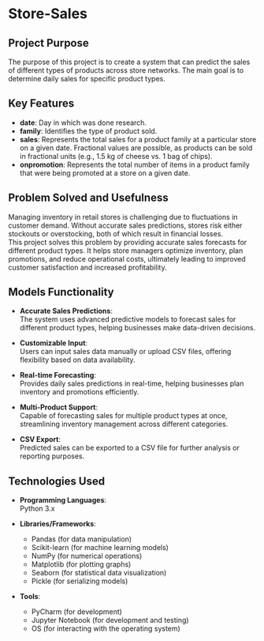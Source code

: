 
# Store-Sales

## Project Purpose
The purpose of this project is to create a system that can predict the sales of different types of products across store networks. The main goal is to determine daily sales for specific product types.

## Key Features
- **date**: Day in which was done research.
- **family**: Identifies the type of product sold.
- **sales**: Represents the total sales for a product family at a particular store on a given date. Fractional values are possible, as products can be sold in fractional units (e.g., 1.5 kg of cheese vs. 1 bag of chips).
- **onpromotion**: Represents the total number of items in a product family that were being promoted at a store on a given date.

## Problem Solved and Usefulness
Managing inventory in retail stores is challenging due to fluctuations in customer demand. Without accurate sales predictions, stores risk either stockouts or overstocking, both of which result in financial losses.  
This project solves this problem by providing accurate sales forecasts for different product types. It helps store managers optimize inventory, plan promotions, and reduce operational costs, ultimately leading to improved customer satisfaction and increased profitability.

## Models Functionality
- **Accurate Sales Predictions**:  
  The system uses advanced predictive models to forecast sales for different product types, helping businesses make data-driven decisions.
  
- **Customizable Input**:  
  Users can input sales data manually or upload CSV files, offering flexibility based on data availability.

- **Real-time Forecasting**:  
  Provides daily sales predictions in real-time, helping businesses plan inventory and promotions efficiently.

- **Multi-Product Support**:  
  Capable of forecasting sales for multiple product types at once, streamlining inventory management across different categories.

- **CSV Export**:  
  Predicted sales can be exported to a CSV file for further analysis or reporting purposes.

## Technologies Used
- **Programming Languages**:  
  Python 3.x

- **Libraries/Frameworks**:  
  - Pandas (for data manipulation)  
  - Scikit-learn (for machine learning models)  
  - NumPy (for numerical operations)  
  - Matplotlib (for plotting graphs)  
  - Seaborn (for statistical data visualization)  
  - Pickle (for serializing models)

- **Tools**:  
  - PyCharm (for development)  
  - Jupyter Notebook (for development and testing)
  - OS (for interacting with the operating system)
